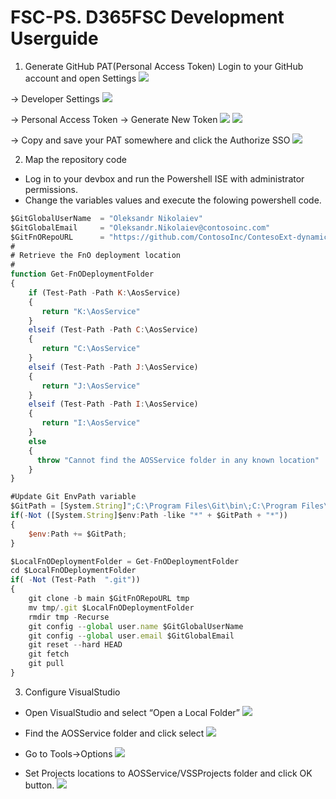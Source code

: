 # FSC-PS. D365FSC Development Userguide 


1. Generate GitHub PAT(Personal Access Token)
Login to your GitHub account and open Settings 
![](https://raw.githubusercontent.com/ciellosinc/FSC-PS/main/Scenarios/images/fsc_dev_a.png)

-> Developer Settings 
![](https://raw.githubusercontent.com/ciellosinc/FSC-PS/main/Scenarios/images/fsc_dev_b.png)

-> Personal Access Token -> Generate New Token 
 ![](https://raw.githubusercontent.com/ciellosinc/FSC-PS/main/Scenarios/images/fsc_dev_c.png)
 ![](https://raw.githubusercontent.com/ciellosinc/FSC-PS/main/Scenarios/images/fsc_dev_d.png)

-> Copy and save your PAT somewhere and click the Authorize SSO 
![](https://raw.githubusercontent.com/ciellosinc/FSC-PS/main/Scenarios/images/fsc_dev_e.png)

2. Map the repository code
- Log in to your devbox and run the Powershell ISE with administrator permissions.
- Change the variables values and execute the folowing powershell code.

~~~javascript
$GitGlobalUserName  = "Oleksandr Nikolaiev"
$GitGlobalEmail     = "Oleksandr.Nikolaiev@contosoinc.com"
$GitFnORepoURL      = "https://github.com/ContosoInc/ContesoExt-dynamics-365-FO.git"
#
# Retrieve the FnO deployment location 
#
function Get-FnODeploymentFolder
{
    if (Test-Path -Path K:\AosService)
    {
       return "K:\AosService"
    }
    elseif (Test-Path -Path C:\AosService)
    {
       return "C:\AosService"
    }
    elseif (Test-Path -Path J:\AosService)
    {
       return "J:\AosService"
    }
    elseif (Test-Path -Path I:\AosService)
    {
       return "I:\AosService"
    }
    else
    {
      throw "Cannot find the AOSService folder in any known location"
    }
}

#Update Git EnvPath variable
$GitPath = [System.String]";C:\Program Files\Git\bin\;C:\Program Files\Git\cmd\";
if(-Not ([System.String]$env:Path -like "*" + $GitPath + "*"))
{
    $env:Path += $GitPath;
}

$LocalFnODeploymentFolder = Get-FnODeploymentFolder
cd $LocalFnODeploymentFolder
if( -Not (Test-Path  ".git"))
{
    git clone -b main $GitFnORepoURL tmp
    mv tmp/.git $LocalFnODeploymentFolder
    rmdir tmp -Recurse
    git config --global user.name $GitGlobalUserName
    git config --global user.email $GitGlobalEmail
    git reset --hard HEAD
    git fetch 
    git pull
}

~~~

3. Configure VisualStudio
- Open VisualStudio and select “Open a Local Folder”
![](https://raw.githubusercontent.com/ciellosinc/FSC-PS/main/Scenarios/images/fsc_dev_f.png)

- Find the AOSService folder and click select 
![](https://raw.githubusercontent.com/ciellosinc/FSC-PS/main/Scenarios/images/fsc_dev_g.png)

- Go to Tools->Options 
![](https://raw.githubusercontent.com/ciellosinc/FSC-PS/main/Scenarios/images/fsc_dev_h.png)

- Set Projects locations to AOSService/VSSProjects folder and click OK button. 
![](https://raw.githubusercontent.com/ciellosinc/FSC-PS/main/Scenarios/images/fsc_dev_i.png)
